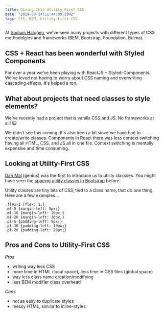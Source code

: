 ```yaml
---
title: Diving Into Utility First CSS
date: "2019-08-14T11:44:00.284Z"
tags: CSS, BEM, Utility-First-CSS
---
```


At [Sodium Halogen](http://sodiumhalogen.com?ref=chancesmithio-blog), we've seen many projects with different types of CSS methodolgies and frameworks (BEM, Bootstrap, Foundation, Bulma).

## CSS + React has been wonderful with Styled Components

For over a year we've been playing with ReactJS + Styled-Components. We've loved not having to worry about CSS naming and overwriting cascading effects. It's helped a ton.

## What about projects that need classes to style elements?

We've recently had a project that is vanilla CSS and JS. No frameworks at all! 🙀

We didn't see this coming. It's also been a bit since we have had to create/write classes. Components in React there was less context switching having all HTML, CSS, and JS all in one file. Context switching is mentally expensive and time consuming.

## Looking at Utility-First CSS

[Dan Mal](http://danmall.me/) (genius) was the first to introduce us to utility classses. You might have seen the [spacing utility classes in Bootstrap](https://getbootstrap.com/docs/4.3/utilities/spacing/) before.

Utility classes are tiny bits of CSS, tied to a class name, that do one thing. Here are a few examples...

```
.flex-1 {flex: 1;}
.ml-5 {margin-left: 5px;}
.ml-10 {margin-left: 10px;}
.ml-20 {margin-left: 20px;}
.pl-5 {padding-left: 5px;}
.pl-10 {padding-left: 10px;}
.pl-20 {padding-left: 20px;}
```

## Pros and Cons to Utility-First CSS

*Pros*

- writing way less CSS
- more time in HTML (local space), less time in CSS files (global space)
- way less class name creation/modifying
- less BEM modifier class overhead

*Cons*

- not as easy to duplicate styles
- messy HTML, similar to inline-styles